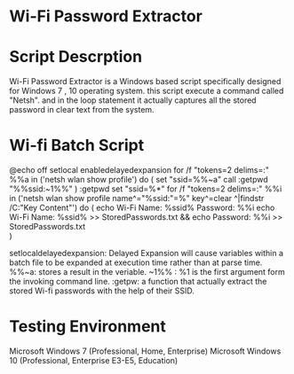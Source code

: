 # Wi-Fi Password Extractor

# Script Descrption
Wi-Fi Password Extractor is a Windows based script specifically designed for Windows 7 , 10 operating system. this script execute a command called "Netsh". and in the loop statement it actually captures all the stored password in clear text from the system.


# Wi-fi Batch Script
@echo off
setlocal enabledelayedexpansion
for /f "tokens=2 delims=:" %%a in ('netsh wlan show profile') do (
	set "ssid=%%~a"
	call :getpwd "%%ssid:~1%%"
)
:getpwd
set "ssid=%*"
for /f "tokens=2 delims=:" %%i in ('netsh wlan show profile name^="%ssid:"=%" key^=clear ^|findstr /C:"Key Content"') do (
	echo Wi-Fi Name: %ssid% Password: %%i 
	echo Wi-Fi Name: %ssid% >> StoredPasswords.txt && echo Password: %%i >> StoredPasswords.txt  
)

setlocaldelayedexpansion: Delayed Expansion will cause variables within a batch file to be expanded at execution time rather than at parse time.
%%~a: stores a result in the veriable.
~1%% : %1 is the first argument form the invoking command line.
:getpw: a function that actually extract the stored Wi-fi passwords with the help of their SSID.

# Testing Environment 
Microsoft Windows 7 (Professional, Home, Enterprise)
Microsoft Windows 10 (Professional, Enterprise E3-E5, Education)
